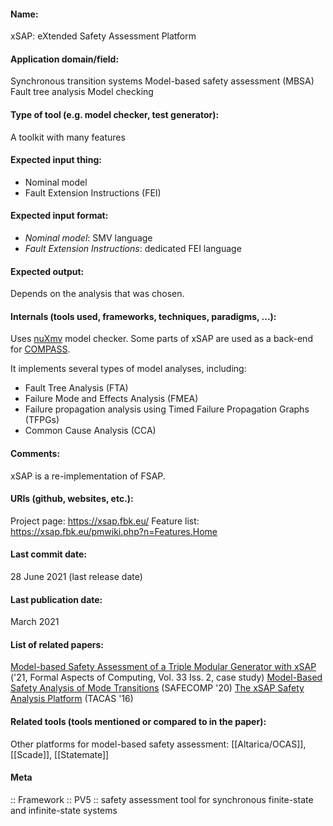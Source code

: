 #### Name:
xSAP: eXtended Safety Assessment Platform

#### Application domain/field:
Synchronous transition systems
Model-based safety assessment (MBSA)
Fault tree analysis
Model checking

#### Type of tool (e.g. model checker, test generator):
A toolkit with many features

#### Expected input thing:
- Nominal model
- Fault Extension Instructions (FEI)

#### Expected input format:
- *Nominal model*: SMV language
- *Fault Extension Instructions*: dedicated FEI language

#### Expected output:
Depends on the analysis that was chosen.

#### Internals (tools used, frameworks, techniques, paradigms, ...):
Uses [nuXmv](Checkers/nuXmv.md) model checker.
Some parts of xSAP are used as a back-end for [COMPASS](Frameworks/COMPASS.md).

It implements several types of model analyses, including:
- Fault Tree Analysis (FTA)
- Failure Mode and Effects Analysis (FMEA)
- Failure propagation analysis using Timed Failure Propagation Graphs (TFPGs)
- Common Cause Analysis (CCA)

#### Comments:
xSAP is a re-implementation of FSAP.

#### URIs (github, websites, etc.):
Project page: https://xsap.fbk.eu/
Feature list: https://xsap.fbk.eu/pmwiki.php?n=Features.Home

#### Last commit date:
28 June 2021 (last release date)

#### Last publication date:
March 2021

#### List of related papers:
[Model-based Safety Assessment of a Triple Modular Generator with xSAP](https://doi.org/10.1007/s00165-021-00532-9) ('21, Formal Aspects of Computing, Vol. 33 Iss. 2, case study)
[Model-Based Safety Analysis of Mode Transitions](https://doi.org/10.1007/978-3-030-54549-9_7) (SAFECOMP '20)
[The xSAP Safety Analysis Platform](https://doi.org/10.1007/978-3-662-49674-9_31) (TACAS '16)

#### Related tools (tools mentioned or compared to in the paper):
Other platforms for model-based safety assessment: [[Altarica/OCAS]], [[Scade]], [[Statemate]]

#### Meta
:: Framework
:: PV5 :: safety assessment tool for synchronous finite-state and infinite-state systems